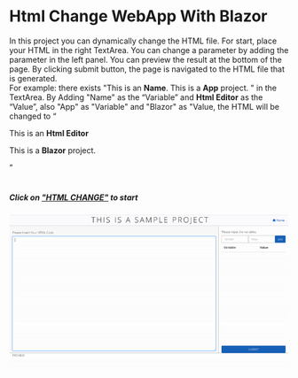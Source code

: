# Html Change WebApp With Blazor
<div>
            <div>
                In this project you can dynamically change the HTML file. For start, place your HTML in the right TextArea. You can change a parameter by adding the parameter in the left panel. You can preview the result at the bottom of the page. By clicking submit button, the page is navigated to the HTML file that is generated.
            </div>
            <div>
                For example: there exists "<span>This is an <b>Name</b>.</span> <span>This is a <strong>App</strong> project. </span>" in the TextArea. By Adding "Name" as the “Variable” and <b>Html Editor</b> as the “Value”, also "App" as "Variable" and "Blazor" as "Value, the HTML will be changed to “<p>This is an <b>Html Editor</b></p><p>This is a <strong>Blazor</strong> project. </p>”
            </div>
</div>
            <br />
            <div>
                <h5>Click on <a href="https://rexsampleproject.azurewebsites.net">"HTML CHANGE"</a> to start </h5>

            
<img src="/REX.gif" alt="">
